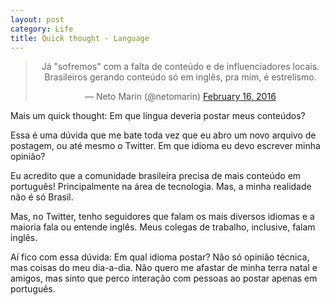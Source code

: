```yaml
---
layout: post
category: Life
title: Quick thought - Language
---
```


<meta property="og:image" content="http://ricardojorge.net/wp-content/uploads/2010/03/ingvspt.png"/>

<center>
<blockquote class="twitter-tweet" data-lang="en"><p lang="pt" dir="ltr">Já &quot;sofremos&quot; com a falta de conteúdo e de influenciadores locais. Brasileiros gerando conteúdo só em inglês, pra mim, é estrelismo.</p>&mdash; Neto Marin (@netomarin) <a href="https://twitter.com/netomarin/status/699646795631218688">February 16, 2016</a></blockquote> <script async src="//platform.twitter.com/widgets.js" charset="utf-8"></script>
</center>

Mais um quick thought: Em que língua deveria postar meus conteúdos?

Essa é uma dúvida que me bate toda vez que eu abro um novo arquivo de postagem, ou até mesmo o Twitter. Em que idioma eu devo escrever minha opinião?

Eu acredito que a comunidade brasileira precisa de mais conteúdo em português! Principalmente na área de tecnologia. Mas, a minha realidade não é só Brasil. 

Mas, no Twitter, tenho seguidores que falam os mais diversos idiomas e a maioria fala ou entende inglês. Meus colegas de trabalho, inclusive, falam inglês.

Aí fico com essa dúvida: Em qual idioma postar? Não só opinião técnica, mas coisas do meu dia-a-dia. Não quero me afastar de minha terra natal e amigos, mas sinto que perco interação com pessoas ao postar apenas em português.
